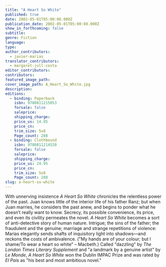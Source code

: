 ```yaml
---
title: "A Heart So White"
published: true
date: 2002-05-01T05:00:08.000Z
publication_date: 2002-05-01T05:00:08.000Z
show_in_forthcoming: false
subtitle:
genre: Fiction
language:
type:
author_contributors:
  - javier-marias
translator_contributors:
  - margaret-jull-costa
editor_contributors:
contributors:
featured_image_path:
cover_image_path: A_Heart_So_White.jpg
description:
editions:
  - binding: Paperback
    isbn: 9780811215053
    forsale: false
    saleprice:
    shipping_charge:
    price_us: 14.95
    price_cn:
    trim_size: 5x8
    Page_count: 288
  - binding: Clothbound
    isbn: 9780811214520
    forsale: false
    saleprice:
    shipping_charge:
    price_us: 24.95
    price_cn:
    trim_size: 5x8
    Page_count: 288
slug: a-heart-so-white
---
```


With unnerving insistence _A Heart So White_ chronicles the relentless power of the past. Juan knows little of the interior life of his father Ranz; but when Juan marries, he considers the past anew, and begins to ponder what he doesn’t really want to know. Secrecy, its possible convenience, its price, and even its civility permeates the novel. _A Heart So White_ becomes a sort of anti-detective story of human nature. Intrigue; the sins of the father; the fraudulent and the genuine; marriage and strange repetitions of violence: Marías elegantly sends shafts of inquisitory light into shadows––and reckons the costs of ambivalence. ("My hands are of your colour; but I shame/To wear a heart so white" – Macbeth.) Called "dazzling" by _The London Times Literary Supplement_ and "a landmark by a genuine artist" by _Le Monde_, _A Heart So White_ won the Dublin IMPAC Prize and was rated by _El País_ as "his best and most ambitious novel."

